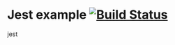 # Jest example [![Build Status](https://travis-ci.com/radislaw/hexlet-jest.svg?branch=master)](https://travis-ci.com/radislaw/hexlet-jest)
jest
